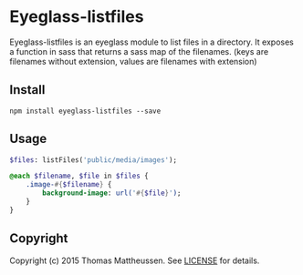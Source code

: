 # Eyeglass-listfiles

Eyeglass-listfiles is an eyeglass module to list files in a directory. It exposes a function in sass that returns a sass map of the filenames. (keys are filenames without extension, values are filenames with extension)

## Install

```
npm install eyeglass-listfiles --save
```

## Usage

```sass
$files: listFiles('public/media/images');

@each $filename, $file in $files {
    .image-#{$filename} {
        background-image: url('#{$file}');
    }
}
```


## Copyright

Copyright (c) 2015 Thomas Mattheussen. See [LICENSE](https://github.com/thomasmattheussen/eyeglass-listfiles/blob/master/LICENSE) for details.